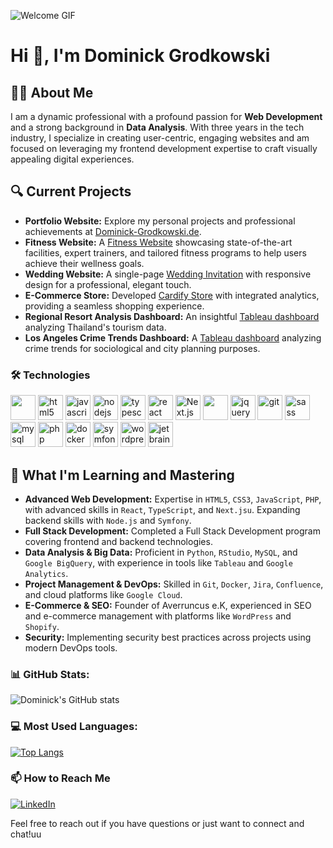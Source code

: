 ![Welcome GIF](https://i.giphy.com/media/v1.Y2lkPTc5MGI3NjExY3hhZDh3MGVjY3Bobm9vOHl4c2ZxdXl5OTRzZXdqdHdjMDkyM20xNCZlcD12MV9pbnRlcm5hbF9naWZfYnlfaWQmY3Q9Zw/hwHq2FFtzGqHR7AIgm/giphy-downsized-large.gif)



# Hi 👋, I'm Dominick Grodkowski

## 👨‍💻 About Me
I am a dynamic professional with a profound passion for **Web Development** and a strong background in **Data Analysis**. With three years in the tech industry, I specialize in creating user-centric, engaging websites and am focused on leveraging my frontend development expertise to craft visually appealing digital experiences.

## 🔍 Current Projects

- **Portfolio Website:** Explore my personal projects and professional achievements at [Dominick-Grodkowski.de](https://Dominick-Grodkowski.de).
- **Fitness Website:** A [Fitness Website](https://fitness-typescript-cw8.pages.dev/) showcasing state-of-the-art facilities, expert trainers, and tailored fitness programs to help users achieve their wellness goals.
- **Wedding Website:** A single-page [Wedding Invitation](http://dominickandaleenasaidyes.de/) with responsive design for a professional, elegant touch.
- **E-Commerce Store:** Developed [Cardify Store](https://cardify-store.de/) with integrated analytics, providing a seamless shopping experience.
- **Regional Resort Analysis Dashboard:** An insightful [Tableau dashboard](https://public.tableau.com/app/profile/dominick.grodkowski/viz/RegionalResortAnalysisofThailandUpdatedVersion/RegionalResortAnalysisDashboardofThailand) analyzing Thailand's tourism data.
- **Los Angeles Crime Trends Dashboard:** A [Tableau dashboard](https://public.tableau.com/app/profile/dominick.grodkowski/viz/LosAngelesCrimeTrendsOverTime/Dashboard1) analyzing crime trends for sociological and city planning purposes.



### 🛠 Technologies
<p align="left">
  
  <img src="https://www.vectorlogo.zone/logos/getbootstrap/getbootstrap-icon.svg" width="40" height="40"/> 
  <img src="https://www.vectorlogo.zone/logos/w3_html5/w3_html5-icon.svg" alt="html5" width="40" height="40"/
  <img src="https://www.vectorlogo.zone/logos/w3_css/w3_css-official.svg" alt="css3" width="40" height="40"/> 
  <img src="https://www.vectorlogo.zone/logos/javascript/javascript-icon.svg" alt="javascript" width="40" height="40"/> 
  <img src="https://www.vectorlogo.zone/logos/nodejs/nodejs-icon.svg" alt="nodejs" width="40" height="40"/> 
  <img src="https://www.vectorlogo.zone/logos/typescriptlang/typescriptlang-icon.svg" alt="typescript" width="40" height="40"/>
  <img src="https://www.vectorlogo.zone/logos/reactjs/reactjs-icon.svg" alt="react" width="40" height="40"/>
  <img src="https://www.vectorlogo.zone/logos/nextjs/nextjs-icon.svg" alt="Next.js" width="40" height="40"/>
  <img src="https://www.vectorlogo.zone/logos/vitejsdev/vitejsdev-icon.svg" width="40" height="40"/>
  <img src="https://www.vectorlogo.zone/logos/jquery/jquery-icon.svg" alt="jquery" width="40" height="40"/>
  <img src="https://www.vectorlogo.zone/logos/git-scm/git-scm-icon.svg" alt="git" width="40" height="40"/>  
  <img src="https://www.vectorlogo.zone/logos/sass-lang/sass-lang-icon.svg" alt="sass" width="40" height="40"/> 
  <img src="https://www.vectorlogo.zone/logos/mysql/mysql-icon.svg" alt="mysql" width="40" height="40"/> 
  <img src="https://www.vectorlogo.zone/logos/php/php-icon.svg" alt="php" width="40" height="40"/> 
  <img src="https://www.vectorlogo.zone/logos/docker/docker-icon.svg" alt="docker" width="40" height="40"/> 
  <img src="https://www.vectorlogo.zone/logos/symfony/symfony-icon.svg" alt="symfony" width="40" height="40"/> 
  <img src="https://www.vectorlogo.zone/logos/wordpress/wordpress-icon.svg" alt="wordpress" width="40" height="40"/> 
  <img src="https://www.vectorlogo.zone/logos/jetbrains/jetbrains-icon.svg" alt="jetbrains" width="40" height="40"/> 
</p>


## 🌱 What I'm Learning and Mastering
- **Advanced Web Development:** Expertise in `HTML5`, `CSS3`, `JavaScript`, `PHP`, with advanced skills in `React`, `TypeScript`, and `Next.jsu`. Expanding backend skills with `Node.js` and `Symfony`.
- **Full Stack Development:** Completed a Full Stack Development program covering frontend and backend technologies.
- **Data Analysis & Big Data:** Proficient in `Python`, `RStudio`, `MySQL`, and `Google BigQuery`, with experience in tools like `Tableau` and `Google Analytics`.
- **Project Management & DevOps:** Skilled in `Git`, `Docker`, `Jira`, `Confluence`, and cloud platforms like `Google Cloud`.
- **E-Commerce & SEO:** Founder of Averruncus e.K, experienced in SEO and e-commerce management with platforms like `WordPress` and `Shopify`.
- **Security:** Implementing security best practices across projects using modern DevOps tools.



### 📊 GitHub Stats:
![Dominick's GitHub stats](https://github-readme-stats.vercel.app/api?username=dominickgrodkowski&amp;rank_icon=github)

### 💻 Most Used Languages:
[![Top Langs](https://github-readme-stats.vercel.app/api/top-langs/?username=dominickgrodkowski&layout=donut-vertical)](https://github.com/dominickgrodkowski/github-readme-stats)



### 📫 How to Reach Me

[![LinkedIn](https://img.shields.io/badge/LinkedIn-Dominick%20Grodkowski-blue?style=flat-square&logo=linkedin)](https://www.linkedin.com/in/dominick-grodkowski/)


Feel free to reach out if you have questions or just want to connect and chat!uu


